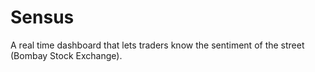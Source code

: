 # Sensus
A real time dashboard that lets traders know the sentiment of the street (Bombay Stock Exchange). 

